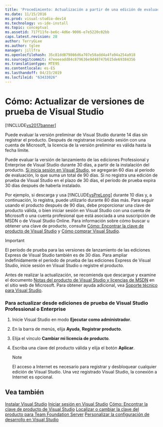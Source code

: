 ```yaml
---
title: 'Procedimiento: Actualización a partir de una edición de evaluación | Microsoft Docs'
ms.date: 11/15/2016
ms.prod: visual-studio-dev14
ms.technology: vs-ide-install
ms.topic: conceptual
ms.assetid: 717f11fe-be6c-4d6e-9006-e7e5220c02bb
caps.latest.revision: 28
author: TerryGLee
ms.author: tglee
manager: jillfra
ms.openlocfilehash: 35c81dd879866d6a707e58add4a4fa94a254a918
ms.sourcegitcommit: 47eeeeadd84c879636e9d48747b615de69384356
ms.translationtype: MTE95
ms.contentlocale: es-ES
ms.lasthandoff: 04/23/2019
ms.locfileid: "63433026"
---
```

# <a name="how-to-upgrade-from-a-trial-edition-of-visual-studio"></a>Cómo: Actualizar de versiones de prueba de Visual Studio
[!INCLUDE[vs2017banner](../includes/vs2017banner.md)]

Puede evaluar la versión preliminar de Visual Studio durante 14 días sin registrar el producto. Después de registrarse iniciando sesión con una cuenta de Microsoft, la licencia de la versión preliminar es válida hasta la fecha límite.

 Puede evaluar la versión de lanzamiento de las ediciones Professional y Enterprise de Visual Studio durante 30 días, a partir de la instalación del producto. [Si inicia sesión en Visual Studio](../ide/signing-in-to-visual-studio.md), se agregarán 60 días al período de evaluación, lo que suma un total de 90 días. Si no registra una edición de prueba de Visual Studio en el plazo de 30 días, el período de prueba expira 30 días después de haberla instalado.

 Por ejemplo, si descarga y usa [!INCLUDE[vsPreLong](../includes/vsprelong-md.md)] durante 10 días y, a continuación, lo registra, puede utilizarlo durante 80 días más. Para seguir usando el producto después de 90 días, debe proporcionar una clave de producto válida, o bien iniciar sesión en Visual Studio con una cuenta de Microsoft o una cuenta profesional que está asociada a una suscripción de MSDN o de Visual Studio Online. Para información sobre cómo buscar u obtener una clave de producto, consulte [Cómo: Encontrar la clave de producto de Visual Studio](../install/how-to-locate-the-visual-studio-product-key.md) y [Cómo comprar Visual Studio](http://www.visualstudio.com/products/how-to-buy-vs).

> [!IMPORTANT]
> El período de prueba para las versiones de lanzamiento de las ediciones Express de Visual Studio también es de 30 días. Para ampliar indefinidamente el período de prueba de las ediciones Express de Visual Studio, inicie sesión en Visual Studio o registre el producto.

 Antes de realizar la actualización, se recomienda que descargue y examine el documento [Notas del producto de Visual Studio y licencias de MSDN](http://www.microsoft.com/download/details.aspx?id=13350) en el sitio web de Microsoft. Para obtener ayuda adicional, vea [Soporte técnico para Visual Studio](http://support.microsoft.com/ph/1117/en-us).

### <a name="to-upgrade-from-a-trial-edition-of-visual-studio-professional-or-enterprise"></a>Para actualizar desde ediciones de prueba de Visual Studio Professional o Enterprise

1. Inicie Visual Studio en modo **Ejecutar como administrador**.

2. En la barra de menús, elija **Ayuda**, **Registrar producto**.

3. Elija el vínculo **Cambiar mi licencia de producto**.

4. Escriba una clave del producto válida y elija el botón **Aplicar**.

    > [!NOTE]
    > El acceso a Internet es necesario para registrar y desbloquear cualquier edición de Visual Studio. Una vez registrado Visual Studio, la conexión a Internet es opcional.

## <a name="see-also"></a>Vea también
 [Instalar Visual Studio](../install/install-visual-studio-2015.md) [Iniciar sesión en Visual Studio](../ide/signing-in-to-visual-studio.md) [Cómo: Encontrar la clave de producto de Visual Studio](../install/how-to-locate-the-visual-studio-product-key.md) [Localizar o cambiar la clave del producto para Team Foundation Server](http://msdn.microsoft.com/library/64f29927-b520-4c9f-b633-bcb527e562cd) [Personalizar la configuración de desarrollo en Visual Studio](http://msdn.microsoft.com/22c4debb-4e31-47a8-8f19-16f328d7dcd3)